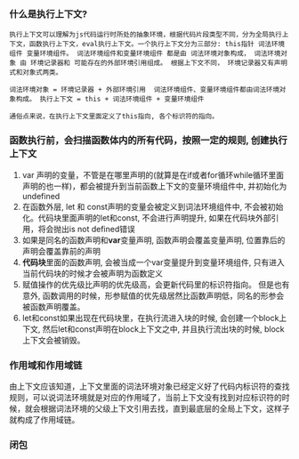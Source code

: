 ### 什么是执行上下文?
    执行上下文可以理解为js代码运行时所处的抽象环境，根据代码片段类型不同，分为全局执行上下文，函数执行上下文，eval执行上下文。一个执行上下文分为三部分: this指针 词法环境组件 变量环境组件。 词法环境组件和变量环境组件 都是由 词法环境对象构成， 词法环境对象 由 环境记录器和 可能存在的外部环境引用组成。 根据上下文不同， 环境记录器又有声明式和对象式两类。

    词法环境对象 = 环境记录器 + 外部环境引用  词法环境组件、变量环境组件都由词法环境对象构成。 执行上下文 = this + 词法环境组件 + 变量环境组件

    通俗点来说，在执行上下文里面定义了this指向, 各个标识符的指向。

### 函数执行前，会扫描函数体内的所有代码，按照一定的规则, 创建执行上下文
1. var 声明的变量，不管是在哪里声明的(就算是在if或者for循环while循环里面声明的也一样)，都会被提升到当前函数上下文的变量环境组件中, 并初始化为undefined
2. 在函数外层, let 和 const声明的变量会被定义到词法环境组件中, 不会被初始化。代码块里面声明的let和const, 不会进行声明提升, 如果在代码块外部引用，将会抛出is not defined错误
3. 如果是同名的函数声明和**var**变量声明, 函数声明会覆盖变量声明, 位置靠后的声明会覆盖靠前的声明
4. **代码块**里面的函数声明, 会被当成一个var变量提升到变量环境组件, 只有进入当前代码块的时候才会被声明为函数定义
5. 赋值操作的优先级比声明的优先级高，会更新代码里的标识符指向。 但是也有意外, 函数调用的时候，形参赋值的优先级居然比函数声明低，同名的形参会被函数声明覆盖。
6. let和const如果出现在代码块里，在执行流进入块的时候, 会创建一个block上下文, 然后let和const声明在block上下文之中, 并且执行流出块的时候, block上下文会被销毁。

### 作用域和作用域链
由上下文应该知道，上下文里面的词法环境对象已经定义好了代码内标识符的查找规则，可以说词法环境就是对应的作用域了，当前上下文没有找到对应标识符的时候，就会根据词法环境的父级上下文引用去找，直到最底层的全局上下文，这样子就构成了作用域链。

### 闭包







    


